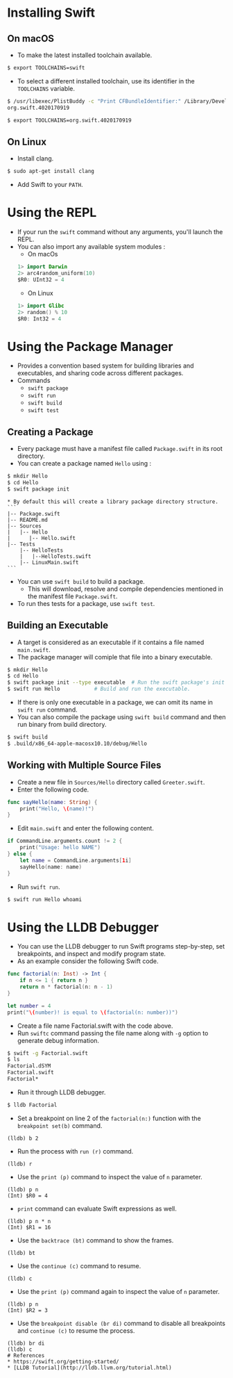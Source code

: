 # Installing Swift
## On macOS
* To make the latest installed toolchain available.
```bash
$ export TOOLCHAINS=swift
```
* To select a different installed toolchain, use its identifier in the `TOOLCHAINS` variable.
```bash
$ /usr/libexec/PlistBuddy -c "Print CFBundleIdentifier:" /Library/Developer/Toolchains/swift-4.0-RELEASE.xctoolchain/Info.plist
org.swift.4020170919

$ export TOOLCHAINS=org.swift.4020170919
```
## On Linux
* Install clang.
```bash
$ sudo apt-get install clang
```
* Add Swift to your `PATH`.
# Using the REPL
* If your run the `swift` command without any arguments, you'll launch the REPL.
* You can also import any available system modules :
	* On macOs
	```swift
	1> import Darwin
	2> arc4random_uniform(10)
	$R0: UInt32 = 4
	```
	* On Linux
	```swift
	1> import Glibc
	2> random() % 10
	$R0: Int32 = 4
	```
# Using the Package Manager
* Provides a convention based system for building libraries and executables, and sharing code across different packages.
* Commands
	* `swift package`
	* `swift run`
	* `swift build`
	* `swift test`
## Creating a Package
* Every package must have a manifest file called `Package.swift` in its root directory.
* You can create a package named `Hello` using :
```bash
$ mkdir Hello
$ cd Hello
$ swift package init
```
	* By default this will create a library package directory structure.
	```
	|-- Package.swift
	|-- README.md
	|-- Sources
	|   |-- Hello
	|      |-- Hello.swift
	|-- Tests
	    |-- HelloTests
	    |   |--HelloTests.swift
	    |-- LinuxMain.swift
	```
* You can use `swift build` to build a package.
	* This will download, resolve and compile dependencies mentioned in the manifest file `Package.swift`.
* To run thes tests for a package, use `swift test`.
## Building an Executable
* A target is considered as an executable if it contains a file named `main.swift`.
* The package manager will comiple that file into a binary executable.
```bash
$ mkdir Hello
$ cd Hello
$ swift package init --type executable	# Run the swift package's init command with executable type.
$ swift run Hello			# Build and run the executable.
```
* If there is only one executable in a package, we can omit its name in `swift run` command.
* You can also compile the package using `swift build` command and then run binary from build directory.
```bash
$ swift build
$ .build/x86_64-apple-macosx10.10/debug/Hello
```
## Working with Multiple Source Files
* Create a new file in `Sources/Hello` directory called `Greeter.swift`.
* Enter the following code.
```swift
func sayHello(name: String) {
	print("Hello, \(name)!")
}
```
* Edit `main.swift` and enter the following content.
```swift
if CommandLine.arguments.count != 2 {
	print("Usage: hello NAME")
} else {
	let name = CommandLine.arguments[1i]
	sayHello(name: name)
}
```
* Run `swift run`.
```bash
$ swift run Hello whoami
```
# Using the LLDB Debugger
* You can use the LLDB debugger to run Swift programs step-by-step, set breakpoints, and inspect and modify program state.
* As an example consider the following Swift code.
```swift
func factorial(n: Inst) -> Int {
	if n <= 1 { return n }
	return n * factorial(n: n - 1)
}

let number = 4
print("\(number)! is equal to \(factorial(n: number))")
```
* Create a file name Factorial.swift with the code above.
* Run `swiftc` command passing the file name along with `-g` option to generate debug information.
```bash
$ swift -g Factorial.swift
$ ls
Factorial.dSYM
Factorial.swift
Factorial*
```
* Run it through LLDB debugger.
```bash
$ lldb Factorial
```
* Set a breakpoint on line 2 of the `factorial(n:)` function with the `breakpoint set(b)` command.
```
(lldb) b 2
```
* Run the process with `run (r)` command.
```
(lldb) r
```
* Use the `print (p)` command to inspect the value of `n` parameter.
```
(lldb) p n
(Int) $R0 = 4
```
* `print` command can evaluate Swift expressions as well.
```
(lldb) p n * n
(Int) $R1 = 16
```
* Use the `backtrace (bt)` command to show the frames.
```
(lldb) bt
```
* Use the `continue (c)` command to resume.
```
(lldb) c
```
* Use the `print (p)` command again to inspect the value of `n` parameter.
```
(lldb) p n
(Int) $R2 = 3
```
* Use the `breakpoint disable (br di)` command to disable all breakpoints and `continue (c)` to resume the process.
```
(lldb) br di
(lldb) c
# References
* https://swift.org/getting-started/
* [LLDB Tutorial](http://lldb.llvm.org/tutorial.html)
